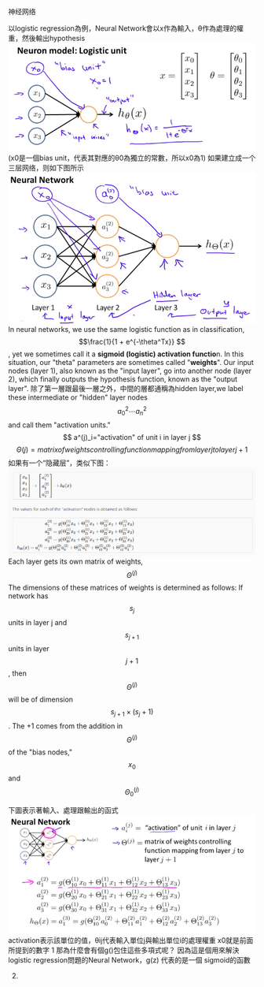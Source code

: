 神经网络

以logistic regression為例，Neural Network會以x作為輸入，θ作為處理的權重，然後輸出hypothesis
![](/机器学习/images/27.png)
(x0是一個bias unit，代表其對應的θ0為獨立的常數，所以x0為1)
如果建立成一个三层网络，则如下图所示
![](/机器学习/images/28.png)
 In neural networks, we use the same logistic function as in classification,$$\frac{1}{1 + e^{-\theta^Tx}} $$, yet we sometimes call it a **sigmoid (logistic) activation functio**n. In this situation, our "theta" parameters are sometimes called "**weights**".
Our input nodes (layer 1), also known as the "input layer", go into another node (layer 2), which finally outputs the hypothesis function, known as the "output layer".
除了第一層跟最後一層之外，中間的層都通稱為hidden layer,we label these intermediate or "hidden" layer nodes $$a^2_0 \cdots a^2_n $$ and call them "activation units."
$$
a^(j)_i="activation" of unit i in layer j
$$
$$
Θ(j)=matrix of weights controlling function mapping from layer j to layer j+1
$$
如果有一个“隐藏层”，类似下图：
![](/机器学习/images/30.png)
Each layer gets its own matrix of weights, $$\Theta^{(j)}$$
The dimensions of these matrices of weights is determined as follows:
If network has $$s_j$$ units in layer j and $$s_{j+1}$$ units in layer $$j+1$$, then $$\Theta^{(j)}$$ will be of dimension $$s_{j+1} \times (s_j + 1)$$.
The +1 comes from the addition in $$\Theta^{(j)}$$ of the "bias nodes," $$x_0$$ and $$\Theta_0^{(j)}$$

下圖表示著輸入、處理跟輸出的函式
![](/机器学习/images/29.png)
activation表示該單位的值，θij代表輸入單位j與輸出單位i的處理權重
x0就是前面所提到的數字 1
那為什麼會有個g()包住這些多項式呢？
因為這是個用來解決 logistic regression問題的Neural Network，g(z) 代表的是一個 sigmoid的函數

2.
